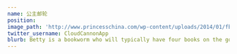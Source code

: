 ```yaml
---
name: 公主邮轮
position:
image_path: 'http://www.princesschina.com/wp-content/uploads/2014/01/fb-share.jpg'
twitter_username: CloudCannonApp
blurb: Betty is a bookworm who will typically have four books on the go.
---
```

